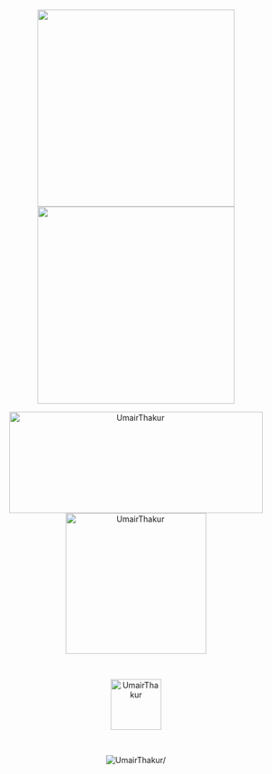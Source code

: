 <!---![UmairThakur_Welcomes_You](https://user-images.githubusercontent.com/81063457/214100291-4f1268ce-693a-4a21-8f08-f2f52e257bdc.png)--->
<!---
- 👀 I’m interested in AI
- 🌱 I’m currently learning Data Science
- 💞️ I’m looking to collaborate on AI/ML Projects
- 📫 How to reach me - https://www.linkedin.com/in/umairthakur/ 
--->
<br>
<!---
UmairThakur/UmairThakur is a ✨ special ✨ repository because its `README.md` (this file) appears on your GitHub profile.
You can click the Preview link to take a look at your changes.--->
<p align="center">
	<img width="350em" src="https://github-readme-streak-stats.herokuapp.com/?user=UmairThakur&include_all_commits=true&hide_border=true&theme=radical&layout=compact"/>
	<img width="350em" src="https://github-readme-stats.vercel.app/api?username=UmairThakur&show_icons=true&include_all_commits=true&count_private=true&hide_border=true&theme=radical&layout=compact" />
</p>


<!--<summary><b>🔎 Github Profile Details </b></summary>--->
<p align="center">
	<img width="450em" height="180em" src="https://github-profile-summary-cards.vercel.app/api/cards/profile-details?username=UmairThakur&theme=radical&layout=compact" alt="UmairThakur" align="center" />
	<img width="250em" src="https://github-readme-stats.vercel.app/api/top-langs?username=UmairThakur&show_icons=true&theme=radical&locale=en&layout=compact" alt="UmairThakur" align="center" />
</p>
<br>


<!--<summary><b>🏆 Github Achievements</b></summary>--->
<p align="center"> 
	<a href="https://github.com/ryo-ma/github-profile-trophy">
		<img  height="90em" src="https://github-profile-trophy.vercel.app/?username=UmairThakur&theme=darkhub&column=7" alt="UmairThakur" />
	</a> 
</p>
<br>

<p align="center"> <img src="https://komarev.com/ghpvc/?username=UmairThakur&style=flat&color=blueviolet" alt=UmairThakur/> </p>
